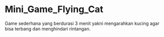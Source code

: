 # Mini_Game_Flying_Cat
Game sederhana yang berdurasi 3 menit yakni mengarahkan kucing agar bisa terbang dan menghindari rintangan.
